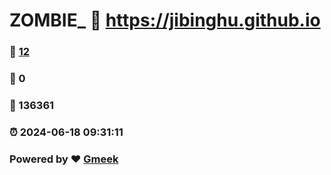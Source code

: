 # ZOMBIE_ :link: https://jibinghu.github.io 
### :page_facing_up: [12](https://jibinghu.github.io/tag.html) 
### :speech_balloon: 0 
### :hibiscus: 136361 
### :alarm_clock: 2024-06-18 09:31:11 
### Powered by :heart: [Gmeek](https://github.com/Meekdai/Gmeek)
